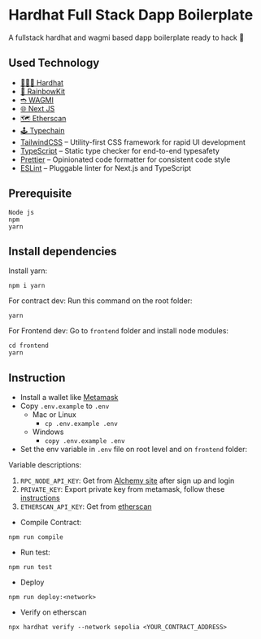 # Hardhat Full Stack Dapp Boilerplate

A fullstack hardhat and wagmi based dapp boilerplate ready to hack 🙌

## Used Technology
 - [👷🏽‍♂️ Hardhat](https://www.rainbowkit.com/)
 - [🌈 RainbowKit](https://hardhat.org/)
 - [➬ WAGMI](https://wagmi.sh/)
 - [🌐 Next JS](https://nextjs.org/)
 - [🗺 Etherscan](https://etherscan.io/)
 - [🕹 Typechain](https://github.com/dethcrypto/TypeChain)
 - [TailwindCSS](https://tailwindcss.com) – Utility-first CSS framework for rapid UI development
 - [TypeScript](https://www.typescriptlang.org/) – Static type checker for end-to-end typesafety
 - [Prettier](https://prettier.io/) – Opinionated code formatter for consistent code style
 - [ESLint](https://eslint.org/) – Pluggable linter for Next.js and TypeScript

## Prerequisite
```
Node js
npm
yarn
```
## Install dependencies
Install yarn:
```
npm i yarn
```
For contract dev:
Run this command on the root folder:
```
yarn
```

For Frontend dev:
Go to `frontend` folder and install node modules:
```
cd frontend
yarn

```

## Instruction
- Install a wallet like [Metamask](https://chrome.google.com/webstore/detail/metamask/nkbihfbeogaeaoehlefnkodbefgpgknn)
- Copy `.env.example` to `.env`
  * Mac or Linux
    * ```cp .env.example .env```
  * Windows
    * ```copy .env.example .env```
- Set the env variable in `.env` file on root level and on `frontend` folder:

Variable descriptions:

1. `RPC_NODE_API_KEY`: Get from [Alchemy site](https://auth.alchemy.com/signup/) after sign up and login
2. `PRIVATE_KEY`: Export private key from metamask, follow these [instructions](https://support.metamask.io/hc/en-us/articles/360015289632-How-to-export-an-account-s-private-key)
3. `ETHERSCAN_API_KEY`: Get from [etherscan](https://etherscan.io/login)
- Compile Contract:
```
npm run compile
```
- Run test:
```
npm run test
```
- Deploy
```
npm run deploy:<network>
```
- Verify on etherscan
```
npx hardhat verify --network sepolia <YOUR_CONTRACT_ADDRESS>
```

